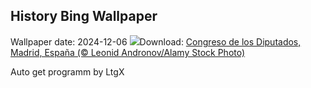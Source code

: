 ## History Bing Wallpaper
Wallpaper date: 2024-12-06
![](https://www.bing.com/th?id=OHR.SpainConstitutionDay2024_ES-ES5831471578_UHD.jpg&w=1000)Download: [Congreso de los Diputados, Madrid, España (© Leonid Andronov/Alamy Stock Photo)](https://www.bing.com/th?id=OHR.SpainConstitutionDay2024_ES-ES5831471578_UHD.jpg)

Auto get programm by LtgX
